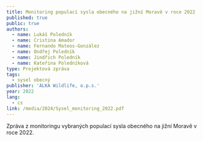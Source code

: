 ```yaml
---
title: Monitoring populací sysla obecného na jižní Moravě v roce 2022
published: true
public: true
authors:
  - name: Lukáš Poledník
  - name: Cristina Amador
  - name: Fernando Mateos-González
  - name: Ondřej Poledník
  - name: Jindřich Poledník
  - name: Kateřina Poledníková
type: Projektová zpráva
tags:
  - sysel obecný
publisher: 'ALKA Wildlife, o.p.s.'
year: 2022
lang:
  - cs
link: /media/2024/Sysel_monitoring_2022.pdf
---
```

Zpráva z monitoringu vybraných populací sysla obecného na jižní Moravě v roce 2022.
